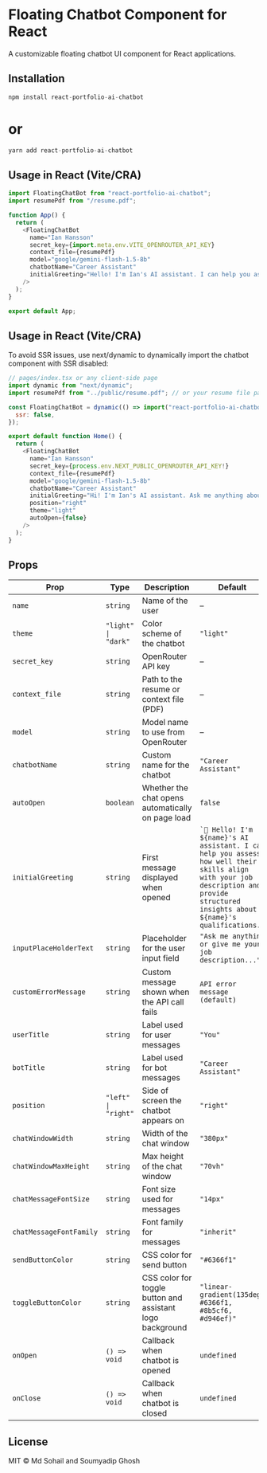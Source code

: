 # Floating Chatbot Component for React

A customizable floating chatbot UI component for React applications.

## Installation

```js
npm install react-portfolio-ai-chatbot
```

# or

```js
yarn add react-portfolio-ai-chatbot
```

## Usage in React (Vite/CRA)

```js
import FloatingChatBot from "react-portfolio-ai-chatbot";
import resumePdf from "/resume.pdf";

function App() {
  return (
    <FloatingChatBot
      name="Ian Hansson"
      secret_key={import.meta.env.VITE_OPENROUTER_API_KEY}
      context_file={resumePdf}
      model="google/gemini-flash-1.5-8b"
      chatbotName="Career Assistant"
      initialGreeting="Hello! I'm Ian's AI assistant. I can help you assess how well their skills align with your job description and provide structured insights about Ian's qualifications."
    />
  );
}

export default App;
```

## Usage in React (Vite/CRA)

To avoid SSR issues, use next/dynamic to dynamically import the chatbot component with SSR disabled:

```js
// pages/index.tsx or any client-side page
import dynamic from "next/dynamic";
import resumePdf from "../public/resume.pdf"; // or your resume file path

const FloatingChatBot = dynamic(() => import("react-portfolio-ai-chatbot"), {
  ssr: false,
});

export default function Home() {
  return (
    <FloatingChatBot
      name="Ian Hansson"
      secret_key={process.env.NEXT_PUBLIC_OPENROUTER_API_KEY!}
      context_file={resumePdf}
      model="google/gemini-flash-1.5-8b"
      chatbotName="Career Assistant"
      initialGreeting="Hi! I'm Ian's AI assistant. Ask me anything about their resume!"
      position="right"
      theme="light"
      autoOpen={false}
    />
  );
}
```

## Props

<table>
  <thead>
    <tr>
      <th>Prop</th>
      <th>Type</th>
      <th>Description</th>
      <th>Default</th>
      <th>Required</th>
    </tr>
  </thead>
  <tbody>
    <tr>
      <td><code>name</code></td>
      <td><code>string</code></td>
      <td>Name of the user</td>
      <td>–</td>
      <td><strong>Yes</strong></td>
    </tr>
    <tr>
      <td><code>theme</code></td>
      <td><code>"light" | "dark"</code></td>
      <td>Color scheme of the chatbot</td>
      <td><code>"light"</code></td>
      <td>No</td>
    </tr>
    <tr>
      <td><code>secret_key</code></td>
      <td><code>string</code></td>
      <td>OpenRouter API key</td>
      <td>–</td>
      <td><strong>Yes</strong></td>
    </tr>
    <tr>
      <td><code>context_file</code></td>
      <td><code>string</code></td>
      <td>Path to the resume or context file (PDF)</td>
      <td>–</td>
      <td><strong>Yes</strong></td>
    </tr>
    <tr>
      <td><code>model</code></td>
      <td><code>string</code></td>
      <td>Model name to use from OpenRouter</td>
      <td>–</td>
      <td><strong>Yes</strong></td>
    </tr>
    <tr>
      <td><code>chatbotName</code></td>
      <td><code>string</code></td>
      <td>Custom name for the chatbot</td>
      <td><code>"Career Assistant"</code></td>
      <td>No</td>
    </tr>
    <tr>
      <td><code>autoOpen</code></td>
      <td><code>boolean</code></td>
      <td>Whether the chat opens automatically on page load</td>
      <td><code>false</code></td>
      <td>No</td>
    </tr>
    <tr>
      <td><code>initialGreeting</code></td>
      <td><code>string</code></td>
      <td>First message displayed when opened</td>
      <td><code>`👋 Hello! I'm ${name}'s AI assistant. I can help you assess how well their skills align with your job description and provide structured insights about ${name}'s qualifications.`</code></td>
      <td>No</td>
    </tr>
    <tr>
      <td><code>inputPlaceHolderText</code></td>
      <td><code>string</code></td>
      <td>Placeholder for the user input field</td>
      <td><code>"Ask me anything or give me your job description..."</code></td>
      <td>No</td>
    </tr>
    <tr>
      <td><code>customErrorMessage</code></td>
      <td><code>string</code></td>
      <td>Custom message shown when the API call fails</td>
      <td><code>API error message (default)</code></td>
      <td>No</td>
    </tr>
    <tr>
      <td><code>userTitle</code></td>
      <td><code>string</code></td>
      <td>Label used for user messages</td>
      <td><code>"You"</code></td>
      <td>No</td>
    </tr>
    <tr>
      <td><code>botTitle</code></td>
      <td><code>string</code></td>
      <td>Label used for bot messages</td>
      <td><code>"Career Assistant"</code></td>
      <td>No</td>
    </tr>
    <tr>
      <td><code>position</code></td>
      <td><code>"left" | "right"</code></td>
      <td>Side of screen the chatbot appears on</td>
      <td><code>"right"</code></td>
      <td>No</td>
    </tr>
    <tr>
      <td><code>chatWindowWidth</code></td>
      <td><code>string</code></td>
      <td>Width of the chat window</td>
      <td><code>"380px"</code></td>
      <td>No</td>
    </tr>
    <tr>
      <td><code>chatWindowMaxHeight</code></td>
      <td><code>string</code></td>
      <td>Max height of the chat window</td>
      <td><code>"70vh"</code></td>
      <td>No</td>
    </tr>
    <tr>
      <td><code>chatMessageFontSize</code></td>
      <td><code>string</code></td>
      <td>Font size used for messages</td>
      <td><code>"14px"</code></td>
      <td>No</td>
    </tr>
    <tr>
      <td><code>chatMessageFontFamily</code></td>
      <td><code>string</code></td>
      <td>Font family for messages</td>
      <td><code>"inherit"</code></td>
      <td>No</td>
    </tr>
    <tr>
      <td><code>sendButtonColor</code></td>
      <td><code>string</code></td>
      <td>CSS color for send button</td>
      <td><code>"#6366f1"</code></td>
      <td>No</td>
    </tr>
    <tr>
      <td><code>toggleButtonColor</code></td>
      <td><code>string</code></td>
      <td>CSS color for toggle button and assistant logo background</td>
      <td><code>"linear-gradient(135deg, #6366f1, #8b5cf6, #d946ef)"</code></td>
      <td>No</td>
    </tr>
    <tr>
      <td><code>onOpen</code></td>
      <td><code>() => void</code></td>
      <td>Callback when chatbot is opened</td>
      <td><code>undefined</code></td>
      <td>No</td>
    </tr>
    <tr>
      <td><code>onClose</code></td>
      <td><code>() => void</code></td>
      <td>Callback when chatbot is closed</td>
      <td><code>undefined</code></td>
      <td>No</td>
    </tr>
  </tbody>
</table>

## License

MIT © Md Sohail and Soumyadip Ghosh
